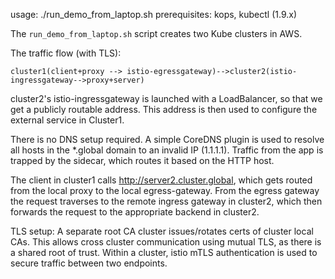 usage: ./run_demo_from_laptop.sh
prerequisites: kops, kubectl (1.9.x)

The `run_demo_from_laptop.sh` script creates two Kube clusters in AWS.

The traffic flow (with TLS):

`cluster1(client+proxy --> istio-egressgateway)-->cluster2(istio-ingressgateway-->proxy+server)`

cluster2's istio-ingressgateway is launched with a LoadBalancer, so that we
get a publicly routable address. This address is then used to configure the
external service in Cluster1.

There is no DNS setup required. A simple CoreDNS plugin is used to resolve
all hosts in the *.global domain to an invalid IP (1.1.1.1). Traffic from
the app is trapped by the sidecar, which routes it based on the HTTP host.

The client in cluster1 calls http://server2.cluster.global, which gets routed from the
local proxy to the local egress-gateway. From the egress gateway the
request traverses to the remote ingress gateway in cluster2, which then forwards the
request to the appropriate backend in cluster2.

TLS setup: A separate root CA cluster issues/rotates certs of cluster local
CAs. This allows cross cluster communication using mutual TLS, as there is
a shared root of trust. Within a cluster, istio mTLS authentication is used
to secure traffic between two endpoints.
